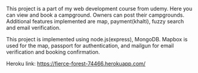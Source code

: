 This project is a part of my web development course from udemy. Here you can view and book a campground. Owners can post their campgrounds.
Additional features implemented are map, payment(khalti), fuzzy search and email verification.


This project is implemented using node.js(express), MongoDB. Mapbox is used for the map, passport for authentication, and mailgun for email verification and booking confirmation.

Heroku link:
https://fierce-forest-74466.herokuapp.com/
